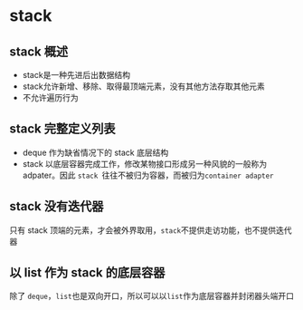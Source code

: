# stack

## stack 概述

* stack是一种先进后出数据结构
* stack允许新增、移除、取得最顶端元素，没有其他方法存取其他元素
* 不允许遍历行为

## stack 完整定义列表

* deque 作为缺省情况下的 stack 底层结构
* stack 以底层容器完成工作，修改某物接口形成另一种风貌的一般称为 adpater。因此 `stack `往往不被归为容器，而被归为`container adapter`

## stack 没有迭代器

只有 stack 顶端的元素，才会被外界取用，`stack`不提供走访功能，也不提供迭代器

## 以 list 作为 stack 的底层容器

除了 `deque`，`list`也是双向开口，所以可以以`list`作为底层容器并封闭器头端开口

